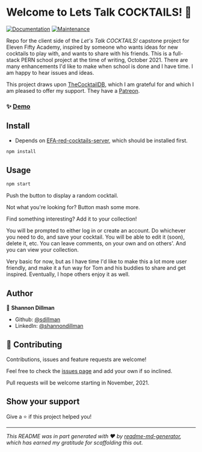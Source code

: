 # Welcome to Lets Talk COCKTAILS! 👋
[![Documentation](https://img.shields.io/badge/documentation-yes-brightgreen.svg)](https://github.com/sdillman/EFA-red-cocktails-client#readme)
[![Maintenance](https://img.shields.io/badge/Maintained%3F-yes-green.svg)](https://github.com/sdillman/EFA-red-cocktails-client/graphs/commit-activity)

Repo for the client side of the _Let's Talk COCKTAILS!_ capstone project for Eleven Fifty Academy, inspired by someone who wants ideas for new cocktails to play with, and wants to share with his friends. This is a full-stack PERN school project at the time of writing, October 2021. There are many enhancements I'd like to make when school is done and I have time. I am happy to hear issues and ideas.

This project draws upon [TheCocktailDB](https://www.thecocktaildb.com/), which I am grateful for and which I am pleased to offer my support. They have a [Patreon](https://www.patreon.com/thedatadb).

### ✨ [Demo](https://sd-efa-red-lets-talk-cocktails.herokuapp.com)

## Install

* Depends on [EFA-red-cocktails-server](https://github.com/sdillman/EFA-red-cocktails-server), which should be installed first.

```sh
npm install
```

## Usage

```sh
npm start
```

Push the button to display a random cocktail. 

Not what you're looking for? Button mash some more.

Find something interesting? Add it to your collection!

You will be prompted to either log in or create an account. Do whichever you need to do, and save your cocktail. You will be able to edit it (soon), delete it, etc. You can leave comments, on your own and on others'. And you can view your collection.

Very basic for now, but as I have time I'd like to make this a lot more user friendly, and make it a fun way for Tom and his buddies to share and get inspired. Eventually, I hope others enjoy it as well.

## Author

👤 **Shannon Dillman**

* Github: [@sdillman](https://github.com/sdillman)
* LinkedIn: [@shannondillman](https://linkedin.com/in/shannondillman)

## 🤝 Contributing

Contributions, issues and feature requests are welcome!

Feel free to check the [issues page](https://github.com/sdillman/EFA-red-cocktails-client/issues) and add your own if so inclined.

Pull requests will be welcome starting in November, 2021.

## Show your support

Give a ⭐️ if this project helped you!


***
_This README was in part generated with ❤️ by [readme-md-generator](https://github.com/kefranabg/readme-md-generator), which has earned my gratitude for scaffolding this out._